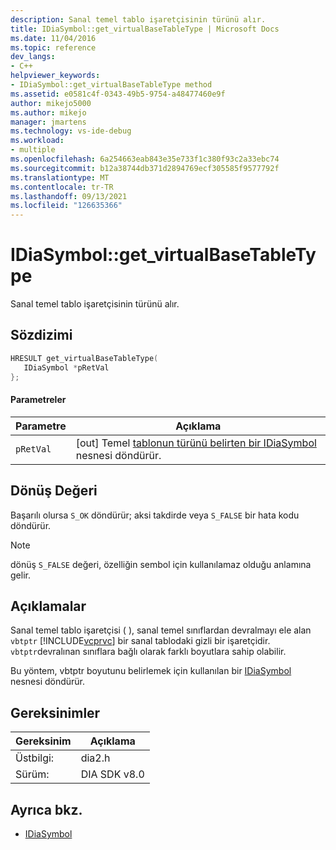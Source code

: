 ```yaml
---
description: Sanal temel tablo işaretçisinin türünü alır.
title: IDiaSymbol::get_virtualBaseTableType | Microsoft Docs
ms.date: 11/04/2016
ms.topic: reference
dev_langs:
- C++
helpviewer_keywords:
- IDiaSymbol::get_virtualBaseTableType method
ms.assetid: e0581c4f-0343-49b5-9754-a48477460e9f
author: mikejo5000
ms.author: mikejo
manager: jmartens
ms.technology: vs-ide-debug
ms.workload:
- multiple
ms.openlocfilehash: 6a254663eab843e35e733f1c380f93c2a33ebc74
ms.sourcegitcommit: b12a38744db371d2894769ecf305585f9577792f
ms.translationtype: MT
ms.contentlocale: tr-TR
ms.lasthandoff: 09/13/2021
ms.locfileid: "126635366"
---
```

# <a name="idiasymbolget_virtualbasetabletype"></a>IDiaSymbol::get_virtualBaseTableType
Sanal temel tablo işaretçisinin türünü alır.

## <a name="syntax"></a>Sözdizimi

```C++
HRESULT get_virtualBaseTableType(
   IDiaSymbol *pRetVal
};
```

#### <a name="parameters"></a>Parametreler

|Parametre|Açıklama|
|---------------|-----------------|
|`pRetVal`|[out] Temel [tablonun türünü belirten bir IDiaSymbol](../../debugger/debug-interface-access/idiasymbol.md) nesnesi döndürür.|

## <a name="return-value"></a>Dönüş Değeri
 Başarılı olursa `S_OK` döndürür; aksi takdirde veya `S_FALSE` bir hata kodu döndürür.

> [!NOTE]
> dönüş `S_FALSE` değeri, özelliğin sembol için kullanılamaz olduğu anlamına gelir.

## <a name="remarks"></a>Açıklamalar
 Sanal temel tablo işaretçisi ( ), sanal temel sınıflardan devralmayı ele alan `vbtptr` [!INCLUDE[vcprvc](../../code-quality/includes/vcprvc_md.md)] bir sanal tablodaki gizli bir işaretçidir. `vbtptr`devralınan sınıflara bağlı olarak farklı boyutlara sahip olabilir.

 Bu yöntem, vbtptr boyutunu belirlemek için kullanılan bir [IDiaSymbol](../../debugger/debug-interface-access/idiasymbol.md) nesnesi döndürür.

## <a name="requirements"></a>Gereksinimler

|Gereksinim|Açıklama|
|-----------------|-----------------|
|Üstbilgi:|dia2.h|
|Sürüm:|DIA SDK v8.0|

## <a name="see-also"></a>Ayrıca bkz.
- [IDiaSymbol](../../debugger/debug-interface-access/idiasymbol.md)
